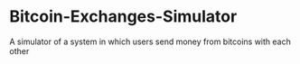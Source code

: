 # Bitcoin-Exchanges-Simulator
A simulator of a system in which users send money from bitcoins with each other

